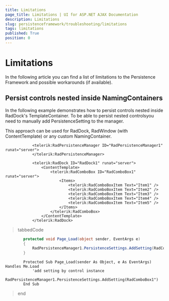 ```yaml
---
title: Limitations
page_title: Limitations | UI for ASP.NET AJAX Documentation
description: Limitations
slug: persistenceframework/troubleshooting/limitations
tags: limitations
published: True
position: 0
---
```


# Limitations



In the following article you can find a list of limitations to the Persistence Framework and possible workarounds (if available).

## Persist controls nested inside NamingContainers

In the following example demonstrates how to persist controls nested inside RadDock's TemplateContainer. To be able to persist nested controlsyou need to manually add PersistenceSetting to the manager.

This approach can be used for RadDock, RadWindow (with ContentTemplate) or any custom NamingContainer.

````ASPNET
			<telerik:RadPersistenceManager ID="RadPersistenceManager1" runat="server">
			</telerik:RadPersistenceManager>
	
			<telerik:RadDock ID="RadDock1" runat="server">
				<ContentTemplate>
					<telerik:RadComboBox ID="RadComboBox1" runat="server">
						<Items>
							<telerik:RadComboBoxItem Text="Item1" />
							<telerik:RadComboBoxItem Text="Item2" />
							<telerik:RadComboBoxItem Text="Item3" />
							<telerik:RadComboBoxItem Text="Item4" />
							<telerik:RadComboBoxItem Text="Item5" />
						</Items>
					</telerik:RadComboBox>
				</ContentTemplate>
			</telerik:RadDock>
````



>tabbedCode

````C#
		protected void Page_Load(object sender, EventArgs e)
	    {
			RadPersistenceManager1.PersistenceSettings.AddSetting(RadComboBox1);//add setting by control instance
	    }
````



````VB.NET
		Protected Sub Page_Load(sender As Object, e As EventArgs) Handles Me.Load
			'add setting by control instance
			RadPersistenceManager1.PersistenceSettings.AddSetting(RadComboBox1")
		End Sub
````


>end
